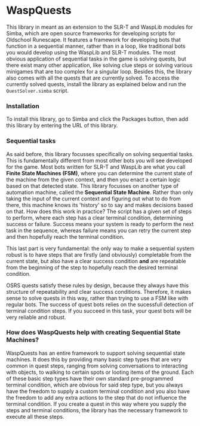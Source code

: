 # WaspQuests

This library in meant as an extension to the SLR-T and WaspLib modules for Simba, which are open source frameworks for developing scripts for Oldschool Runescape. It features a framework for developing bots that function in a sequential manner, rather than in a loop, like traditional bots you would develop using the WaspLib and SLR-T modules. The most obvious application of sequential tasks in the game is solving quests, but there exist many other application, like solving clue steps or solving various minigames that are too complex for a singular loop. Besides this, the library also comes with all the quests that are currently solved. To access the currently solved quests, install the library as explained below and run the `QuestSolver.simba` script. 

### Installation
To install this library, go to Simba and click the Packages button, then add this library by entering the URL of this library.

### Sequential tasks
As said before, this library focusses specifically on solving sequential tasks. This is fundamentally different from most other bots you will see developed for the game. Most bots written for SLR-T and WaspLib are what you call **Finite State Machines (FSM)**, where you can determine the current state of the machine from the given context, and then you enact a certain logic based on that detected state. This library focusses on another type of automation machine, called the **Sequential State Machine**. Rather than only taking the input of the current context and figuring out what to do from there, this machine knows its 'history' so to say and makes decisions based on that. How does this work in practice? The script has a given set of steps to perform, where each step has a clear terminal condition, determining success or failure. Success means your system is ready to perform the next task in the sequence, whereas failure means you can retry the current step and then hopefully reach the terminal condition. 

This last part is very fundamental: the only way to make a sequential system robust is to have steps that are firstly (and obviously) completable from the current state, but also have a clear success condition **and** are repeatable from the beginning of the step to hopefully reach the desired terminal condition.

OSRS quests satisfy these rules by design, because they always have this structure of repeatability and clear success conditions. Therefore, it makes sense to solve quests in this way, rather than trying to use a FSM like with regular bots. The success of quest bots relies on the sucessfull detection of terminal condition steps. If you succeed in this task, your quest bots will be very reliable and robust.

### How does WaspQuests help with creating Sequential State Machines?
WaspQuests has an entire framework to support solving sequential state machines. It does this by providing many basic step types that are very common in quest steps, ranging from solving conversations to interacting with objects, to walking to certain spots or looting items of the ground. Each of these basic step types have their own standard pre-programmed terminal condition, which are obvious for said step type, but you always have the freedom to supply a custom terminal condition and you also have the freedom to add any extra actions to the step that do not influence the terminal condition. If you create a quest in this way where you supply the steps and terminal conditions, the library has the necessary framework to execute all these steps.

